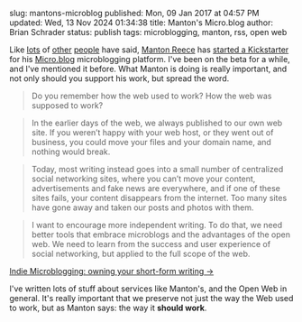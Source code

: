slug: mantons-microblog
published: Mon, 09 Jan 2017 at 04:57 PM
updated: Wed, 13 Nov 2024 01:34:38 
title: Manton's Micro.blog
author: Brian Schrader
status: publish
tags: microblogging, manton, rss, open web

Like [lots][1] of [other][2] [people][3] have said, [Manton Reece][4] has [started a Kickstarter][5] for his [Micro.blog][6] microblogging platform. I've been on the beta for a while, and I've mentioned it before. What Manton is doing is really important, and not only should you support his work, but spread the word.

> Do you remember how the web used to work? How the web was supposed to work?

> In the earlier days of the web, we always published to our own web site. If you weren’t happy with your web host, or they went out of business, you could move your files and your domain name, and nothing would break.

> Today, most writing instead goes into a small number of centralized social networking sites, where you can’t move your content, advertisements and fake news are everywhere, and if one of these sites fails, your content disappears from the internet. Too many sites have gone away and taken our posts and photos with them.

> I want to encourage more independent writing. To do that, we need better tools that embrace microblogs and the advantages of the open web. We need to learn from the success and user experience of social networking, but applied to the full scope of the web.

[Indie Microblogging: owning your short-form writing &#8594;][5]

I've written lots of stuff about services like Manton's, and the Open Web in general. It's really important that we preserve not just the way the Web used to work, but as Manton says: the way it **should work**.

[1]: http://inessential.com/2017/01/06/mantons_thing
[2]: http://beckyhansmeyer.com/2017/01/08/in-support-of-microblogging/
[3]: https://marco.org/2017/01/07/indie-microblogging-kickstarter
[4]: http://www.manton.org
[5]: https://www.kickstarter.com/projects/manton/indie-microblogging-owning-your-short-form-writing
[6]: http://micro.blog
